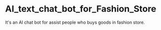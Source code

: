 # AI_text_chat_bot_for_Fashion_Store
It's an AI chat bot for assist people who buys goods in fashion store.
